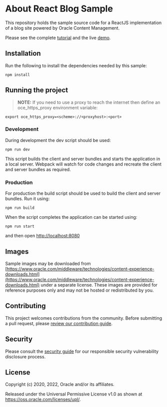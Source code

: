 # About React Blog Sample

This repository holds the sample source code for a ReactJS implementation of a blog site powered by Oracle Content Management.

Please see the complete [tutorial](https://www.oracle.com/pls/topic/lookup?ctx=cloud&id=oce-react-blog-sample) and the live [demo](https://headless.mycontentdemo.com/samples/oce-react-blog-sample).

## Installation

Run the following to install the dependencies needed by this sample:

```shell
npm install
```

## Running the project

> **NOTE:** If you need to use a proxy to reach the internet then define an oce_https_proxy environment variable:  

```shell
export oce_https_proxy=<scheme>://<proxyhost>:<port>
```

### Development

During development the dev script should be used:

```shell
npm run dev
```

This script builds the client and server bundles and starts the application in a local server. Webpack will watch for code changes and recreate the client and server bundles as required.

### Production

For production the build script should be used to build the client and server bundles. Run it using:

```shell
npm run build
```

When the script completes the application can be started using:

```shell
npm run start
```

and then open [http://localhost:8080](http://localhost:8080)

## Images

Sample images may be downloaded from [https://www.oracle.com/middleware/technologies/content-experience-downloads.html](https://www.oracle.com/middleware/technologies/content-experience-downloads.html) under a separate license.  These images are provided for reference purposes only and may not be hosted or redistributed by you.

## Contributing

This project welcomes contributions from the community. Before submitting a pull
request, please [review our contribution guide](./CONTRIBUTING.md).

## Security

Please consult the [security guide](./SECURITY.md) for our responsible security
vulnerability disclosure process.

## License

Copyright (c) 2020, 2022, Oracle and/or its affiliates.

Released under the Universal Permissive License v1.0 as shown at
<https://oss.oracle.com/licenses/upl/>.
